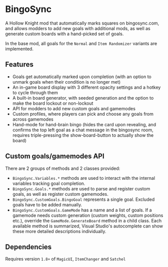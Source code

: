 # BingoSync

A Hollow Knight mod that automatically marks squares on bingosync.com, and allows modders to add new goals with additional mods, as well as generate custom boards with a hand-picked set of goals.

In the base mod, all goals for the `Normal` and `Item Randomizer` variants are implemented.

## Features

- Goals get automatically marked upon completion (with an option to unmark goals when their condition is no longer met)
- An in-game board display with 3 different opacity settings and a hotkey to cycle through them
- A built-in board generator, with seeded generation and the option to make the board lockout or non-lockout
- API for modders to add new custom goals and gamemodes
- Custom profiles, where players can pick and choose any goals from across gamemodes
- Hand-mode for hand-brain bingo (hides the card upon revealing, and confirms the top left goal as a chat message in the bingosync room, requires triple-pressing the show-board-button to actually show the board)

## Custom goals/gamemodes API

There are 2 groups of methods and 2 classes provided:
- `BingoSync.Variables.*` methods are used to interact with the internal variables tracking goal completion.
- `BingoSync.Goals.*` methods are used to parse and register custom goals, as well as register custom gamemodes.
- `BingoSync.CustomGoals.BingoGoal` represents a single goal. Excluded goals have to be added manually.
- `BingoSync.CustomGoals.GameMode` has a name and a list of goals. If a gamemode needs custom generation (custom weights, custom positions etc.), override the `GameMode.GenerateBoard` method in a child class.
Each available method is summarized, Visual Studio's autocomplete can show these more detailed descriptions individually.

## Dependencies

Requires version `1.8+` of `MagicUI`, `ItemChanger` and `Satchel`
